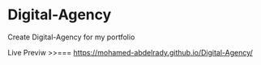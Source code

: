 # Digital-Agency

Create Digital-Agency for my portfolio

Live Previw >>=== https://mohamed-abdelrady.github.io/Digital-Agency/

